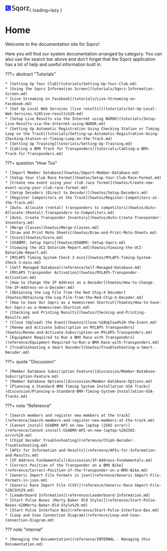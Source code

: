 ![image info](sqorz.png){ loading=lazy }

# Home

Welcome to the documentation site for Sqorz!

Here you will find our system documentation arranged by category. You can
also use the search bar above and don't forget that the Sqorz application
has a lot of help and useful information built in.


???+ abstract "Tutorials"
    
    * [Setting Up Your Club](tutorials/Setting-Up-Your-Club.md)
    * [Using the Sqorz Information Screen](tutorials/Sqorz-Information-Screen.md)
    * [Live Streaming on Facebook](tutorials/Live-Streaming-on-Facebook.md)
    * [Set Up Local Web Services (live results)](tutorials/Set-Up-Local-Web-Services-%28live-results%29.md)
    * [Setup Live Results via the Internet using NGROK](tutorials/Setup-Live-Results-via-the-Internet-using-NGROK.md)
    * [Setting Up Automatic Registration Using Checking Station or Timing Loop on the Track](tutorials/Setting-up-Automatic-Registration-Using-Checking-Station-or-Timing-Loop-on-the-Track.md)
    * [Setting Up Training](tutorials/Setting-Up-Training.md)
    * [Cabling a BMX Track for Transponders](tutorials/Cabling-a-BMX-Track-for-Transponders.md)

???+ question "How Tos"

    * [Import Member Database](howtos/Import-Member-Database.md)
    * [Setup Your Club Race Format](howtos/Setup-Your-Club-Race-Format.md)
    * [Create new event using your club race format](howtos/Create-new-event-using-your-club-race-format.md)
    * [Setup Decoders (Direct to Decoder)](howtos/Setup-Decoders.md)
    * [Register Competitors at the Track](howtos/Register-Competitors-at-the-Track.md)
    * [Auto. Allocate (rental) transponders to competitors](howtos/Auto-Allocate-(Rental)-Transponders-to-Competitors.md)
    * [Auto. Create Transponder Inventory](howtos/Auto-Create-Transponder-Inventory.md)
    * [Merge Classes](howtos/Merge-Classes.md)
    * [Draw and Print Moto Sheets](howtos/Draw-and-Print-Moto-Sheets.md)
    * [Score](howtos/Score.md)
    * [USABMX: Setup Sqorz](howtos/USABMX:-Setup-Sqorz.md)
    * [Viewing the UCI Dataride Report.md](howtos/Viewing-the-UCI-Dataride-Report.md)
    * [MYLAPS Timing System Check 3 mins](howtos/MYLAPS-Timing-System-Check-3-mins.md)
    * [Self Managed Database](reference/Self-Managed-Database.md)
    * [MYLAPS Transponder Activation](howtos/MYLAPS-Transponder-Activation.md)
    * [How to Change the IP Address on a Decoder](howtos/How-to-Change-the-IP-Address-on-a-Decoder.md)
    * [Obtaining the Log File from the Red Chip-X Decoder](howtos/Obtaining-the-Log-File-from-the-Red-Chip-X-Decoder.md)
    * [How to Save Our Sqorz as a Homescreen Shortcut](howtos/How-to-Save-Our-Sqorz-as-a-Homescreen-Shortcut.md)
    * [Checking and Printing Results](howtos/Checking-and-Printing-Results.md)
    * [Close (Upload) the Event](howtos/Close-%28Upload%29-the-Event.md)
    * [Renew and Activate Subscription on MYLAPS Transponders](howtos/Renew-and-Activate-Subscription-on-MYLAPS-Transponders.md)
    * [Equipment Required to Run a BMX Race with Transponders](reference/Equipment-Required-to-Run-a-BMX-Race-with-Transponders.md)
    * [Troubleshooting a Smart Decoder](howtos/Troubleshooting-a-Smart-Decoder.md)

???+ quote "Discussion"
    
    * [Member Database Subscription Feature](discussion/Member-Database-Subscription-Feature.md)
    * [Member Database Options](discussion/Member-Database-Options.md)
    * [Planning a Standard BMX Timing System Installation USA Tracks](discussion/Planning-a-Standard-BMX-Timing-System-Installation-USA-Tracks.md)

???+ note "Reference"
    
    * [Search members and register new members at the track](reference/Search-members-and-register-new-members-at-the-track.md)
    * [Cannot install USABMX API on new laptop (2502 error)](reference/Cannot-install-USABMX-API-on-new-laptop-%282502-error%29.md)
    * [ChipX Decoder Troubleshooting](reference/ChipX-Decoder-Troubleshooting.md)
    * [APIs for Information and Results](reference/APIs-for-Information-and-Results.md)
    * [IP Address Fundamentals](discussion/IP-Address-Fundamentals.md)
    * [Correct Position of the Transponder on a BMX Bike](reference/Correct-Position-of-the-Transponder-on-a-BMX-Bike.md)
    * [Generic Import File Formats in json](reference/Generic-Import-File-Formats-in-json.md)
    * [Generic Race Import File (CSV)](reference/Generic-Race-Import-File-%28CSV%29.md)
    * [Leaderboard Information](reference/Leaderboard-Information.md)
    * [Start Pulse Boxes (Marty Baker Old Style)](reference/Start-Pulse-Boxes-%28Marty-Baker-Old-Style%29.md)
    * [Start Pulse Interface Box](reference/Start-Pulse-Interface-Box.md)
    * [Loop and Coax Connection Diagram](reference/Loop-and-Coax-Connection-Diagram.md)

??? note "Internal"

    * [Managing the Documentation](reference/INTERNAL - Managing this Documentation.md)